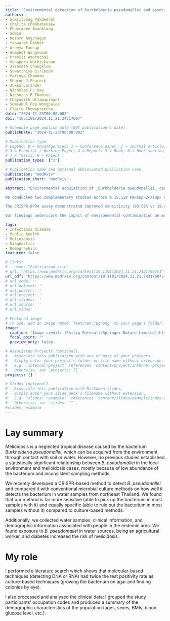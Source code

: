 ```yaml
---
title: "Environmental detection of Burkholderia pseudomallei and associated melioidosis risk: a molecular detection and case-control cohort study"
authors:
- Sukritpong Pakdeerat
- Chalita Chomkatekaew
- Phumrapee Boonklang
- admin
- Kesorn Angchagun
- Yaowaret Dokket
- Areeya Faosap
- Gumphol Wongsuwan
- Premjit Amornchai
- Vanaporn Wuthiekanun
- Jirameth Changklom
- Suwatthiya Siriboon
- Parinya Chamnan
- Sharon J Peacock
- Jukka Corander
- Nicholas PJ Day
- Nicholas R Thomson
- Chayasith Uttamapinant
- Somsakul Pop Wongpalee
- Claire Chewapreecha 
date: "2024-11-23T00:00:00Z"
doi: "10.1101/2024.11.21.24317607"

# Schedule page publish date (NOT publication's date).
publishDate: "2024-11-23T00:00:00Z"

# Publication type.
# Legend: 0 = Uncategorized; 1 = Conference paper; 2 = Journal article;
# 3 = Preprint / Working Paper; 4 = Report; 5 = Book; 6 = Book section;
# 7 = Thesis; 8 = Patent
publication_types: ["3"]

# Publication name and optional abbreviated publication name.
publication: "medRxiv"
publication_short: "medRxiv"

abstract: "Environmental acquisition of _Burkholderia pseudomallei_ can cause melioidosis, a life-threatening yet underreported disease. Understanding environmental exposure is essential for effective public health interventions, yet existing tools are limited in their ability to quantify exposure risks.

We conducted two complementary studies across a 15,118 km<sup>2</sup> area of northeast Thailand to improve detection methods and investigate risk factors for melioidosis. In the first study, we compared a newly developed, equipment-light CRISPR-based assay (CRISPR-BP34) with conventional culture methods using both spiked samples and real water samples from household and community sources (November 2020 - November 2021). The second study involved a case-control analysis of 1,135 participants (October 2019 - January 2023) to evaluate the association between environmental exposure to _B. pseudomallei_ (detected in Study 1) and melioidosis risk.

The CRISPR-BP34 assay demonstrated improved sensitivity (93.52% vs 19.44% for conventional methods) and specificity (100% vs 97.98%), allowing for more accurate detection of _B. pseudomallei_ and exposure risk quantification. Environmental exposure to _B. pseudomallei_ in water sources within a 10 km radius of participants’ households was significantly associated with increased melioidosis risk (OR: 2.74 [95% CI 1.38-5.48]). This risk was also heightened by known factors: occupational exposure among agricultural workers (4.46 [2.91-6.91]), and health factors like elevated hemoglobin A1c, indicating diabetes (1.35 [1.19-1.31]).

Our findings underscore the impact of environmental contamination on melioidosis risk. The robust association between contaminated water sources, including piped water systems, and clinical cases highlights the urgent need for improved water sanitation to mitigate melioidosis risk."

tags:
- Infectious disease
- Public health
- Melioidosis
- Diagnostics
- Demographics
featured: false

# links:
# - name: "Publication site"
# url: "https://www.medrxiv.org/content/10.1101/2024.11.21.24317607v1"
url_pdf: "https://www.medrxiv.org/content/10.1101/2024.11.21.24317607v1.full.pdf"
# url_code: ''
# url_dataset: ''
# url_poster: ''
# url_project: ''
# url_slides: ''
# url_source: ''
# url_video: ''

# Featured image
# To use, add an image named `featured.jpg/png` to your page's folder. 
image:
  caption: 'Image credit: [Philip Patenall/Springer Nature Limited](https://www.nature.com/articles/s41579-024-01033-1)'
  focal_point: ""
  preview_only: false

# Associated Projects (optional).
#   Associate this publication with one or more of your projects.
#   Simply enter your project's folder or file name without extension.
#   E.g. `internal-project` references `content/project/internal-project/index.md`.
#   Otherwise, set `projects: []`.
projects: []

# Slides (optional).
#   Associate this publication with Markdown slides.
#   Simply enter your slide deck's filename without extension.
#   E.g. `slides: "example"` references `content/slides/example/index.md`.
#   Otherwise, set `slides: ""`.
#slides: example
---
```


# Lay summary
Melioidosis is a neglected tropical disease caused by the bacterium _Burkholderia pseudomallei_, which can be acquired from the environment through contact with soil or water. However, no previous studies established a statistically significant relationship between _B. pseudomallei_ in the local environment and melioidosis cases, mostly because of low abundance of the bacterium and inconsistent sampling methods. 

We recently developed a CRISPR-based method to detect _B. pseudomallei_ and compared it with conventional microbial culture methods on how well it detects the bacterium in water samples from northeast Thailand. We found that our method is far more sensitive (able to pick up the bacterium in most samples with it) and equally specific (able to rule out the bacterium in most samples without it) compared to culture-based methods.

Additionally, we collected water samples, clinical information, and demographic information associated with people in the endemic area. We found exposure to _B. pseudomallei_ in water sources, being an agricultural worker, and diabetes increased the risk of melioidosis. 

# My role
I performed a literature search which shows that molecular-based techniques (detecting DNA or RNA) had twice the test positivity rate as culture-based techniques (growing the bacterium on agar and finding colonies by eye).

I also processed and analysed the clinical data: I grouped the study participants' occupation codes and produced a summary of the demographic characteristics of the population (ages, sexes, BMIs, blood glucose level, etc.).
